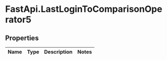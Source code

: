 # FastApi.LastLoginToComparisonOperator5

## Properties
Name | Type | Description | Notes
------------ | ------------- | ------------- | -------------
